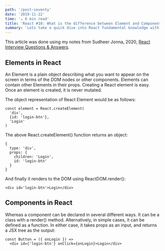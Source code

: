 ```yaml
---
path: '/post-seventy'
date: '2019-11-22'
time: '☕️ 6 min read'
title: 'React #10: What is the difference between Element and Component'
summary: 'Lets take a quick dive into React fundamental knowledge with Sudheer Jonna'
---
```


This article was done using my notes from Sudheer Jonna, 2020, [React Interview Questions & Answers](https://github.com/sudheerj/reactjs-interview-questions#what-is-react).

## Elements in React

An Element is a plain object describing what you want to appear on the screen in terms of the DOM nodes or other components. Elements can contain other Elements in their props. Creating a React element is easy. Once an element is created, it is never mutated.

The object representation of React Element would be as follows:

```
const element = React.createElement(
  'div',
  {id: 'login-btn'},
  'Login'
)
```

The above React.createElement() function returns an object:

```
{
  type: 'div',
  props: {
    children: 'Login',
    id: 'login-btn'
  }
}
```

And finally it renders to the DOM using ReactDOM.render():

```
<div id='login-btn'>Login</div>
```

## Components in React

Whereas a component can be declared in several different ways. It can be a class with a render() method. Alternatively, in simple cases, it can be defined as a function. In either case, it takes props as an input, and returns a JSX tree as the output:

```
const Button = ({ onLogin }) =>
  <div id={'login-btn'} onClick={onLogin}>Login</div>
```
